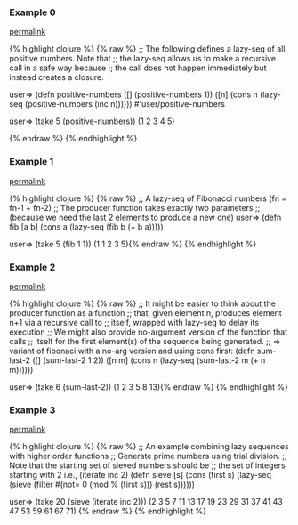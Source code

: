 ### Example 0
[permalink](#example-0)

{% highlight clojure %}
{% raw %}
;; The following defines a lazy-seq of all positive numbers.  Note that
;; the lazy-seq allows us to make a recursive call in a safe way because
;; the call does not happen immediately but instead creates a closure.

user=> (defn positive-numbers
	([] (positive-numbers 1))
	([n] (cons n (lazy-seq (positive-numbers (inc n))))))
#'user/positive-numbers

user=> (take 5 (positive-numbers))
(1 2 3 4 5)

{% endraw %}
{% endhighlight %}


### Example 1
[permalink](#example-1)

{% highlight clojure %}
{% raw %}
;; A lazy-seq of Fibonacci numbers (fn = fn-1 + fn-2)
;; The producer function takes exactly two parameters
;; (because we need the last 2 elements to produce a new one)
user=> (defn fib [a b] (cons a (lazy-seq (fib b (+ b a)))))

user=> (take 5 (fib 1 1))
(1 1 2 3 5){% endraw %}
{% endhighlight %}


### Example 2
[permalink](#example-2)

{% highlight clojure %}
{% raw %}
;; It might be easier to think about the producer function as a function
;; that, given element n, produces element n+1 via a recursive call to
;; itself, wrapped with lazy-seq to delay its execution
;; We might also provide no-argument version of the function that calls
;; itself for the first element(s) of the sequence being generated.
;; => variant of fibonaci with a no-arg version and using cons first:
(defn sum-last-2
   ([] (sum-last-2 1 2))
   ([n m] (cons n (lazy-seq (sum-last-2 m (+ n m))))))

user=> (take 6 (sum-last-2))
(1 2 3 5 8 13){% endraw %}
{% endhighlight %}


### Example 3
[permalink](#example-3)

{% highlight clojure %}
{% raw %}
;; An example combining lazy sequences with higher order functions
;; Generate prime numbers using trial division.
;; Note that the starting set of sieved numbers should be
;; the set of integers starting with 2 i.e., (iterate inc 2)
(defn sieve [s]
  (cons (first s)
        (lazy-seq (sieve (filter #(not= 0 (mod % (first s)))
                                 (rest s))))))

user=> (take 20 (sieve (iterate inc 2)))
(2 3 5 7 11 13 17 19 23 29 31 37 41 43 47 53 59 61 67 71)
{% endraw %}
{% endhighlight %}


